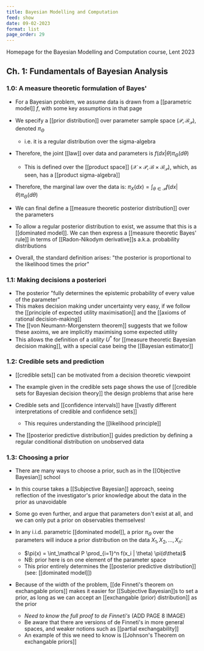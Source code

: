 ```yaml
---
title: Bayesian Modelling and Computation
feed: show
date: 09-02-2023
format: list
page_order: 29
---
```



Homepage for the Bayesian Modelling and Computation course, Lent 2023


## Ch. 1: Fundamentals of Bayesian Analysis

### 1.0: A measure theoretic formulation of Bayes'

- For a Bayesian problem, we assume data is drawn from a [[parametric model]] $f$, with some key assumptions in that page

- We specify a [[prior distribution]] over parameter sample space $(\mathcal P, \mathcal B_\mathcal P)$, denoted $\pi_\Theta$
	- i.e. it is a regular distribution over the sigma-algebra

- Therefore, the joint [[law]] over data and parameters is $f(dx | \theta) \pi_\Theta(d\theta)$ 
	- This is defined over the [[product space]] $(\mathcal X \times \mathcal P, \mathcal B \times \mathcal B_\mathcal P)$, which, as seen, has a [[product sigma-algebra]]

- Therefore, the marginal law over the data is: $\pi_X(dx) = \int_{\theta\in\mathcal P}f(dx | \theta) \pi_\Theta(d\theta)$

- We can final define a [[measure theoretic posterior distribution]] over the parameters

- To allow a regular posterior distribution to exist,  we assume that this is a [[dominated model]]. We can then express a [[measure theoretic Bayes' rule]] in terms of [[Radon-Nikodym derivative]]s a.k.a. probability distributions

- Overall, the standard definition arises: "the posterior is proportional to the likelihood times the prior"



### 1.1: Making decisions a posteriori

- The posterior "fully determines the epistemic probability of every value of the parameter"
- This makes decision making under uncertainty very easy, if we follow the [[principle of expected utility maximisation]] and the [[axioms of rational decision-making]]
- The [[von Neumann-Morgenstern theorem]] suggests that we follow these axoims, we are implicitly maximising some expected utility
- This allows the definition of a *utility* $U^*$ for [[measure theoretic Bayesian decision making]], with a special case being the [[Bayesian estimator]]



### 1.2: Credible sets and prediction

- [[credible sets]] can be motivated from a decision theoretic viewpoint
- The example given in the credible sets page shows the use of [[credible sets for Bayesian decision theory]] the design problems that arise here
- Credible sets and [[confidence intervals]] have [[vastly different interpretations of credible and confidence sets]]
	- This requires understanding the [[likelihood principle]]

- The [[posterior predictive distribution]] guides prediction by defining a regular conditional distribution on unobserved data



### 1.3: Choosing a prior

- There are many ways to choose a prior, such as in the [[Objective Bayesian]] school
- In this course takes a [[Subjective Bayesian]] approach, seeing reflection of the investigator's prior knowledge about the data in the prior as unavoidable
- Some go even further, and argue that parameters don't exist at all, and we can only put a prior on observables themselves!

- In any i.i.d. parametric [[dominated model]], a prior $\pi_\Theta$ over the parameters will induce a prior distribution on the data $X_1, X_2, ..., X_n$:
	- $\pi(x) = \int_\mathcal P \prod_{i=1}^n f(x_i | \theta) \pi(d\theta)$
	- NB: prior here is on one element of the parameter space
	- This prior entirely determines the [[posterior predictive distribution]] (see: [[dominated model]])

- Because of the width of the problem, [[de Finneti's theorem on exchangable priors]] makes it easier for [[Subjective Bayesian]]s to set a prior, as long as we can accept an [[exchangable (prior) distribution]] as the prior
	- *Need to know the full proof to de Finneti's* (ADD PAGE 8 IMAGE)
	- Be aware that there are versions of de Finneti's in more general spaces, and weaker notions such as [[partial exchangability]]
	- An example of this we need to know is [[Johnson's Theorem on exchangable priors]]